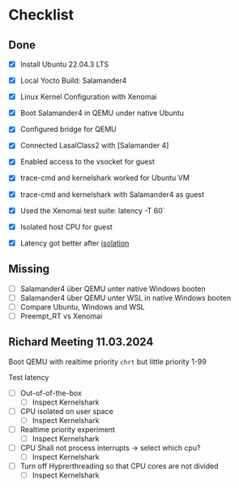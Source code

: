 # Checklist

## Done
- [x] Install Ubuntu 22.04.3 LTS
- [x] Local Yocto Build: Salamander4 
- [x] Linux Kernel Configuration with Xenomai
- [x] Boot Salamander4 in QEMU under native Ubuntu 
- [x] Configured bridge for QEMU
- [x] Connected LasalClass2 with [Salamander 4]
- [x] Enabled access to the vsocket for guest
- [x] trace-cmd and kernelshark worked for Ubuntu VM
- [x] trace-cmd and kernelshark with Salamander4 as guest 
- [x] Used the Xenomai test suite: latency -T 60` 
- [x] Isolated host CPU for guest
- [x] Latency got better after [isolation](../general/protocol.md#isolate-cpus-on-host-system-ubuntu)



## Missing
- [ ] Salamander4 über QEMU unter native Windows booten
- [ ] Salamander4 über QEMU unter WSL in native Windows booten
- [ ] Compare Ubuntu, Windows and WSL
- [ ] Preempt_RT vs Xenomai

## Richard Meeting 11.03.2024
Boot QEMU with realtime priority `chrt` but little priority 1-99  

Test latency  

- [ ] Out-of-of-the-box
    - [ ] Inspect Kernelshark
- [ ] CPU isolated on user space
    - [ ] Inspect Kernelshark
- [ ] Realtime priority experiment
    - [ ] Inspect Kernelshark
- [ ] CPU Shall not process interrupts -> select which cpu?
    - [ ] Inspect Kernelshark
- [ ] Turn off Hyprerthreading so that CPU cores are not divided
    - [ ] Inspect Kernelshark
